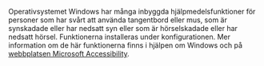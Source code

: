 Operativsystemet Windows har många inbyggda hjälpmedelsfunktioner för personer som har svårt att använda tangentbord eller mus, som är synskadade eller har nedsatt syn eller som är hörselskadade eller har nedsatt hörsel. Funktionerna installeras under konfigurationen. Mer information om de här funktionerna finns i hjälpen om Windows och på [webbplatsen Microsoft Accessibility](http://go.microsoft.com/fwlink/?LinkId=8431).

<!--HONumber=Jun16_HO4-->


